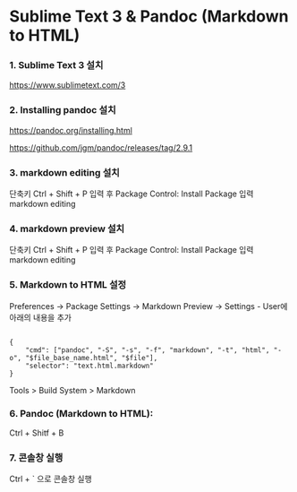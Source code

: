 # Sublime Text 3 & Pandoc (Markdown to HTML)

### 1. Sublime Text 3 설치 

https://www.sublimetext.com/3

### 2. Installing pandoc 설치 

https://pandoc.org/installing.html

https://github.com/jgm/pandoc/releases/tag/2.9.1

### 3. markdown editing 설치

단축키 Ctrl + Shift + P 입력 후 Package Control: Install Package 입력
markdown editing

### 4. markdown preview  설치

단축키 Ctrl + Shift + P 입력 후 Package Control: Install Package 입력
markdown editing

### 5. Markdown to HTML 설정  

Preferences -> Package Settings -> Markdown Preview -> Settings - User에 아래의 내용을 추가

```

{
    "cmd": ["pandoc", "-S", "-s", "-f", "markdown", "-t", "html", "-o", "$file_base_name.html", "$file"],
    "selector": "text.html.markdown"
}

```

Tools > Build System > Markdown 


### 6. Pandoc (Markdown to HTML):

Ctrl + Shitf + B


### 7. 콘솔창 실행 

Ctrl + ` 으로 콘솔창 실행 
